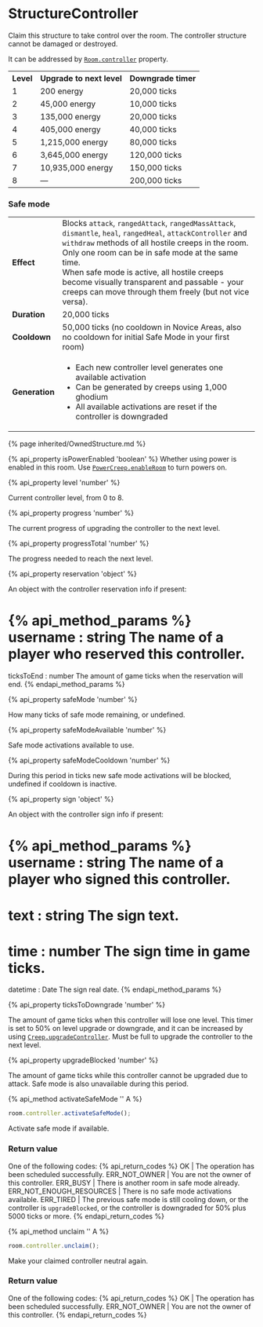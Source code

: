 # StructureController

<img src="img/controller.png" alt="" align="right" />

Claim this structure to take control over the room. The controller structure cannot be damaged or destroyed. 

It can be addressed by [`Room.controller`](#Room.controller) property.

<table class="table gameplay-info">
    <tbody>
    <tr>
        <th><strong>Level</strong></th>
        <th>Upgrade to next level</th>
        <th>Downgrade timer</th>
    </tr>
    <tr>
        <td>1</td>
        <td>200 energy</td>
        <td>20,000 ticks</td>
    </tr>
    <tr>
        <td>2</td>
        <td>45,000 energy</td>
        <td>10,000 ticks</td>
    </tr>
    <tr>
        <td>3</td>
        <td>135,000 energy</td>
        <td>20,000 ticks</td>
    </tr>
    <tr>
        <td>4</td>
        <td>405,000 energy</td>
        <td>40,000 ticks</td>
    </tr>
    <tr>
        <td>5</td>
        <td>1,215,000 energy</td>
        <td>80,000 ticks</td>
    </tr>
    <tr>
        <td>6</td>
        <td>3,645,000 energy</td>
        <td>120,000 ticks</td>
    </tr>
    <tr>
        <td>7</td>
        <td>10,935,000 energy</td>
        <td>150,000 ticks</td>
    </tr>
    <tr>
        <td>8</td>
        <td>—</td>
        <td>200,000 ticks</td>
    </tr>
    </tbody>
</table>
	
### Safe mode	
	
<table class=gameplay-info>
    <tbody>
    <tr>
        <td><strong>Effect</strong></td>
        <td>Blocks <code>attack</code>, <code>rangedAttack</code>, <code>rangedMassAttack</code>, <code>dismantle</code>, <code>heal</code>, <code>rangedHeal</code>, <code>attackController</code> and <code>withdraw</code> methods of all hostile creeps in the room. Only one room can be in safe mode at the same time.<br/>
	When safe mode is active, all hostile creeps become visually transparent and passable - your creeps can move through them freely (but not vice versa).</td>
    </tr>
    <tr>
        <td><strong>Duration</strong></td>
        <td>20,000 ticks</td>
    </tr>
    <tr>
        <td><strong>Cooldown</strong></td>
        <td>50,000 ticks (no cooldown in Novice Areas, also no cooldown for initial Safe Mode in your first room)</td>
    </tr>
    <tr>
        <td><strong>Generation</strong></td>
        <td>
            <ul>
                <li>Each new controller level generates one available activation</li>
                <li>Can be generated by creeps using 1,000 ghodium</li>
                <li>All available activations are reset if the controller is downgraded</li>
            </ul>
        </td>
    </tr>
    </tbody>
</table>

{% page inherited/OwnedStructure.md %}

{% api_property isPowerEnabled 'boolean' %}
Whether using power is enabled in this room. Use [`PowerCreep.enableRoom`](#PowerCreep.enableRoom) to turn powers on.

{% api_property level 'number' %}



Current controller level, from 0 to 8.



{% api_property progress 'number' %}



The current progress of upgrading the controller to the next level.



{% api_property progressTotal 'number' %}



The progress needed to reach the next level.



{% api_property reservation 'object' %}



An object with the controller reservation info if present:

{% api_method_params %}
username : string
The name of a player who reserved this controller.
===
ticksToEnd : number
The amount of game ticks when the reservation will end.
{% endapi_method_params %}


{% api_property safeMode 'number' %}



How many ticks of safe mode remaining, or undefined.



{% api_property safeModeAvailable 'number' %}



Safe mode activations available to use.



{% api_property safeModeCooldown 'number' %}



During this period in ticks new safe mode activations will be blocked, undefined if cooldown is inactive.



{% api_property sign 'object' %}



An object with the controller sign info if present:

{% api_method_params %}
username : string
The name of a player who signed this controller.
===
text : string
The sign text.
===
time : number
The sign time in game ticks.
===
datetime : Date
The sign real date.
{% endapi_method_params %}


{% api_property ticksToDowngrade 'number' %}



The amount of game ticks when this controller will lose one level. This timer is set to 50% on level upgrade or downgrade, and it can be increased by using <code><a href="#Creep.upgradeController">Creep.upgradeController</a></code>. Must be full to upgrade the controller to the next level.



{% api_property upgradeBlocked 'number' %}



The amount of game ticks while this controller cannot be upgraded due to attack. Safe mode is also unavailable during this period.



{% api_method activateSafeMode '' A %}

```javascript
room.controller.activateSafeMode();
```

Activate safe mode if available.



### Return value

One of the following codes:
{% api_return_codes %}
OK | The operation has been scheduled successfully.
ERR_NOT_OWNER | You are not the owner of this controller.
ERR_BUSY | There is another room in safe mode already.
ERR_NOT_ENOUGH_RESOURCES | There is no safe mode activations available.
ERR_TIRED | The previous safe mode is still cooling down, or the controller is `upgradeBlocked`, or the controller is downgraded for 50% plus 5000 ticks or more.
{% endapi_return_codes %}



{% api_method unclaim '' A %}

```javascript
room.controller.unclaim();
```

Make your claimed controller neutral again.



### Return value

One of the following codes:
{% api_return_codes %}
OK | The operation has been scheduled successfully.
ERR_NOT_OWNER | You are not the owner of this controller.
{% endapi_return_codes %}


